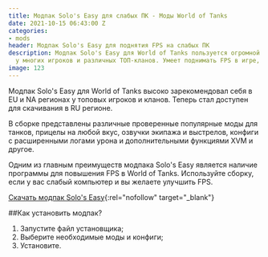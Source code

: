 ```yaml
---
title: Модпак Solo's Easy для слабых ПК - Моды World of Tanks
date: 2021-10-15 06:43:00 Z
categories:
- mods
header: Модпак Solo's Easy для поднятия FPS на слабых ПК
description: Модпак Solo's Easy для World of Tanks пользуется огромной популярностью
  у многих игроков и различных ТОП-кланов. Умеет поднимать FPS в игре, а также...
image: 123
---
```


Модпак Solo's Easy для World of Tanks высоко зарекомендовал себя в EU и NA регионах у топовых игроков и кланов. Теперь стал доступен для скачивания в RU регионе.

В сборке представлены различные проверенные популярные моды для танков, прицелы на любой вкус, озвучки экипажа и выстрелов, конфиги с расширенными логами урона и дополнительными функциями XVM и другое.

Одним из главным преимуществ модпака Solo's Easy является наличие программы для повышения FPS в World of Tanks. Используйте сборку, если у вас слабый компьютер и вы желаете улучшить FPS.

[Скачать модпак Solo's Easy](https://wgmods.net/37/){:rel="nofollow" target="_blank"}

##Как установить модпак?

1. Запустите файл установщика;
2. Выберите необходимые моды и конфиги;
3. Установите.